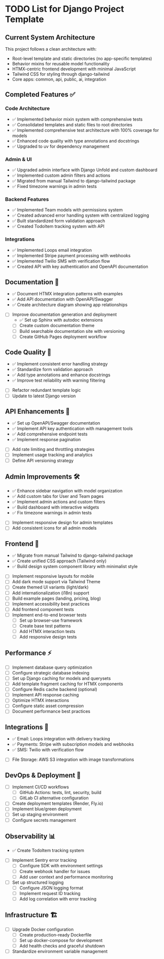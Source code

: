 # TODO List for Django Project Template

## Current System Architecture

This project follows a clean architecture with:
- Root-level template and static directories (no app-specific templates)
- Behavior mixins for reusable model functionality
- HTMX-centric frontend development with minimal JavaScript
- Tailwind CSS for styling through django-tailwind
- Core apps: common, api, public, ai, integration

## Completed Features ✅

### Code Architecture
- ✅ Implemented behavior mixin system with comprehensive tests
- ✅ Consolidated templates and static files to root directories
- ✅ Implemented comprehensive test architecture with 100% coverage for models
- ✅ Enhanced code quality with type annotations and docstrings
- ✅ Upgraded to uv for dependency management

### Admin & UI
- ✅ Upgraded admin interface with Django Unfold and custom dashboard
- ✅ Implemented custom admin filters and actions
- ✅ Migrated from manual Tailwind to django-tailwind package
- ✅ Fixed timezone warnings in admin tests

### Backend Features
- ✅ Implemented Team models with permissions system
- ✅ Created advanced error handling system with centralized logging
- ✅ Built standardized form validation approach
- ✅ Created TodoItem tracking system with API

### Integrations
- ✅ Implemented Loops email integration
- ✅ Implemented Stripe payment processing with webhooks
- ✅ Implemented Twilio SMS with verification flow
- ✅ Created API with key authentication and OpenAPI documentation

## Documentation 📝
- ✅ Document HTMX integration patterns with examples
- ✅ Add API documentation with OpenAPI/Swagger
- ✅ Create architecture diagram showing app relationships
- [ ] Improve documentation generation and deployment
  - ✅ Set up Sphinx with autodoc extensions
  - [ ] Create custom documentation theme
  - [ ] Build searchable documentation site with versioning
  - [ ] Create GitHub Pages deployment workflow

## Code Quality 🧪
- ✅ Implement consistent error handling strategy
- ✅ Standardize form validation approach
- ✅ Add type annotations and enhance docstrings
- ✅ Improve test reliability with warning filtering
- [ ] Refactor redundant template logic
- [ ] Update to latest Django version

## API Enhancements 🔌
- ✅ Set up OpenAPI/Swagger documentation
- ✅ Implement API key authentication with management tools
- ✅ Add comprehensive endpoint tests
- ✅ Implement response pagination
- [ ] Add rate limiting and throttling strategies
- [ ] Implement usage tracking and analytics
- [ ] Define API versioning strategy

## Admin Improvements 🛠️
- ✅ Enhance sidebar navigation with model organization
- ✅ Add custom tabs for User and Team pages
- ✅ Implement admin actions and custom filters
- ✅ Build dashboard with interactive widgets
- ✅ Fix timezone warnings in admin tests
- [ ] Implement responsive design for admin templates
- [ ] Add consistent icons for all admin models

## Frontend 🎨
- ✅ Migrate from manual Tailwind to django-tailwind package
- ✅ Create unified CSS approach (Tailwind only)
- ✅ Build design system component library with minimalist style
- [ ] Implement responsive layouts for mobile
- [ ] Add dark mode support via Tailwind Theme
- [ ] Create themed UI variants (light/dark)
- [ ] Add internationalization (i18n) support
- [ ] Build example pages (landing, pricing, blog)
- [ ] Implement accessibility best practices
- [ ] Add frontend component tests
- [ ] Implement end-to-end browser tests
  - [ ] Set up browser-use framework
  - [ ] Create base test patterns
  - [ ] Add HTMX interaction tests
  - [ ] Add responsive design tests

## Performance ⚡
- [ ] Implement database query optimization
- [ ] Configure strategic database indexing
- [ ] Set up Django caching for models and querysets
- [ ] Add template fragment caching for HTMX components
- [ ] Configure Redis cache backend (optional)
- [ ] Implement API response caching
- [ ] Optimize HTMX interactions
- [ ] Configure static asset compression
- [ ] Document performance best practices

## Integrations 🔗
- ✅ Email: Loops integration with delivery tracking
- ✅ Payments: Stripe with subscription models and webhooks
- ✅ SMS: Twilio with verification flow
- [ ] File Storage: AWS S3 integration with image transformations

## DevOps & Deployment 🚀
- [ ] Implement CI/CD workflows
  - [ ] GitHub Actions: tests, lint, security, build
  - [ ] GitLab CI alternative configuration
- [ ] Create deployment templates (Render, Fly.io)
- [ ] Implement blue/green deployment
- [ ] Set up staging environment 
- [ ] Configure secrets management

## Observability 📊
- ✅ Create TodoItem tracking system
- [ ] Implement Sentry error tracking
  - [ ] Configure SDK with environment settings
  - [ ] Create webhook handler for issues
  - [ ] Add user context and performance monitoring
- [ ] Set up structured logging
  - [ ] Configure JSON logging format
  - [ ] Implement request ID tracking
  - [ ] Add log correlation with error tracking

## Infrastructure 🏗️
- [ ] Upgrade Docker configuration
  - [ ] Create production-ready Dockerfile
  - [ ] Set up docker-compose for development
  - [ ] Add health checks and graceful shutdown
- [ ] Standardize environment variable management